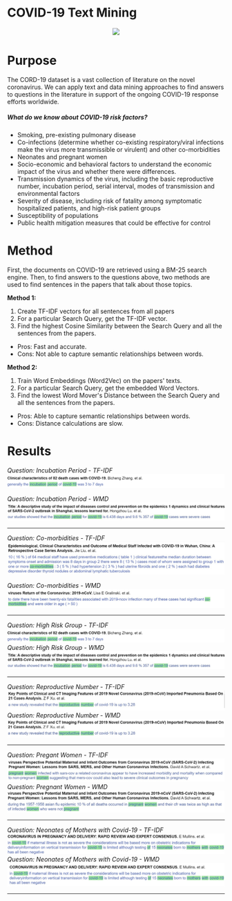 # COVID-19 Text Mining
<div align="center">
	<img src="https://www.lsvbw.de/wp-content/uploads/2020/02/2802_Corona.jpg">
</div>

# Purpose
The CORD-19 dataset is a vast collection of literature on the novel coronavirus. We can apply text and data mining approaches to find answers to questions in the literature in support of the ongoing COVID-19 response efforts worldwide.

##### What do we know about COVID-19 risk factors?
  - Smoking, pre-existing pulmonary disease
  - Co-infections (determine whether co-existing respiratory/viral infections make the virus more transmissible or virulent) and other co-morbidities
  - Neonates and pregnant women
  - Socio-economic and behavioral factors to understand the economic impact of the virus and whether there were differences.
  - Transmission dynamics of the virus, including the basic reproductive number, incubation period, serial interval, modes of transmission and environmental factors
  - Severity of disease, including risk of fatality among symptomatic hospitalized patients, and high-risk patient groups
  - Susceptibility of populations
  - Public health mitigation measures that could be effective for control


# Method
First, the documents on COVID-19 are retrieved using a BM-25 search engine. Then, to find answers to the questions above, two methods are used to find sentences in the papers that talk about those topics.

**Method 1:**
1. Create TF-IDF vectors for all sentences from all papers
2. For a particular Search Query, get the TF-IDF vector.
3. Find the highest Cosine Similarity between the Search Query and all the sentences from the papers.

 - Pros: Fast and accurate.
 - Cons: Not able to capture semantic relationships between words.

**Method 2:**
1. Train Word Embeddings (Word2Vec) on the papers' texts.
2. For a particular Search Query, get the embedded Word Vectors.
3. Find the lowest Word Mover's Distance between the Search Query and all the sentences from the papers.

 - Pros: Able to capture semantic relationships between words.
 - Cons: Distance calculations are slow.

# Results

*Question: Incubation Period - TF-IDF*
![](https://raw.githubusercontent.com/tchanda90/covid19-textmining/master/img/incubation1_tfidf.jpg)

*Question: Incubation Period - WMD*
![](https://raw.githubusercontent.com/tchanda90/covid19-textmining/master/img/incubation1_wmd.jpg)

---

*Question: Co-morbidities - TF-IDF*
![](https://raw.githubusercontent.com/tchanda90/covid19-textmining/master/img/comorbidities_tfidf.jpg)

*Question: Co-morbidities - WMD*
![](https://raw.githubusercontent.com/tchanda90/covid19-textmining/master/img/comorbidities1_wmd.jpg)

---

*Question: High Risk Group - TF-IDF*
![](https://raw.githubusercontent.com/tchanda90/covid19-textmining/master/img/incubation1_tfidf.jpg)
*Question: High Risk Group - WMD*
![](https://raw.githubusercontent.com/tchanda90/covid19-textmining/master/img/incubation1_wmd.jpg)

---

*Question: Reproductive Number - TF-IDF*
![](https://raw.githubusercontent.com/tchanda90/covid19-textmining/master/img/reproductive_number_tfidf.jpg)
*Question: Reproductive Number - WMD*
![](https://raw.githubusercontent.com/tchanda90/covid19-textmining/master/img/reproductive_number_wmd.jpg)

---

*Question: Pregant Women - TF-IDF*
![](https://raw.githubusercontent.com/tchanda90/covid19-textmining/master/img/pregnancy1_tfidf.jpg)
*Question: Pregnant Women - WMD*
![](https://raw.githubusercontent.com/tchanda90/covid19-textmining/master/img/pregnancy1_wmd.jpg)

---

*Question: Neonates of Mothers with Covid-19 - TF-IDF*
![](https://raw.githubusercontent.com/tchanda90/covid19-textmining/master/img/neonates1_tfidf.jpg)
*Question: Neonates of Mothers with Covid-19 - WMD*
![](https://raw.githubusercontent.com/tchanda90/covid19-textmining/master/img/neonates1_wmd.jpg)

---